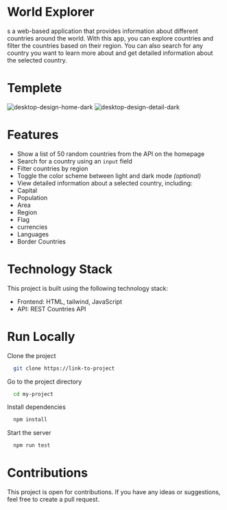 # World Explorer

s a web-based application that provides information about different countries around the world. With this app,
you can explore countries and filter the countries based on their region. You can also search for any country you want 
to learn more about and get detailed information about the selected country.
# Templete

![desktop-design-home-dark](https://user-images.githubusercontent.com/96472794/218302632-350143a2-a9ba-456b-bc24-31329066d5de.jpg)
![desktop-design-detail-dark](https://user-images.githubusercontent.com/96472794/218302643-bedf810a-60cb-4b31-86cd-a486d227cd9c.jpg)
# Features

- Show a list of 50 random countries from the API on the homepage
- Search for a country using an `input` field
- Filter countries by region
- Toggle the color scheme between light and dark mode *(optional)*
- View detailed information about a selected country, including:
- Capital
- Population
- Area
- Region
- Flag
- currencies
- Languages 
- Border Countries
# Technology Stack
This project is built using the following technology stack:

- Frontend: HTML, tailwind, JavaScript
- API: REST Countries API
# Run Locally
Clone the project

```bash
  git clone https://link-to-project
```

Go to the project directory

```bash
  cd my-project
```

Install dependencies

```bash
  npm install
```

Start the server

```bash
  npm run test
```
# Contributions
This project is open for contributions. If you have any ideas or suggestions, feel free to create a pull request.
